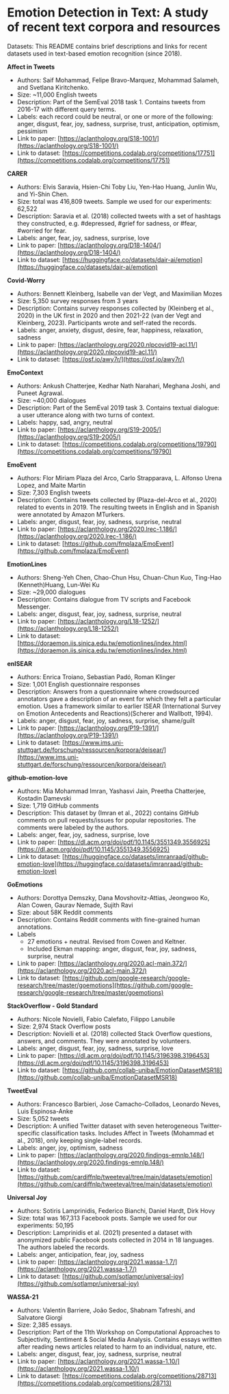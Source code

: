 # Emotion Detection in Text: A study of recent text corpora and resources

Datasets: This README contains brief descriptions and links for recent datasets used in text-based emotion recognition (since 2018).

**Affect in Tweets**
- Authors: Saif Mohammad, Felipe Bravo-Marquez, Mohammad Salameh, and Svetlana Kiritchenko.
- Size: ~11,000 English tweets
- Description: Part of the SemEval 2018 task 1. Contains tweets from 2016-17 with different query terms.
- Labels: each record could be neutral, or one or more of the following: anger, disgust, fear, joy, sadness, surprise, trust, anticipation, optimism, pessimism
- Link to paper: [https://aclanthology.org/S18-1001/](https://aclanthology.org/S18-1001/)
- Link to dataset: [https://competitions.codalab.org/competitions/17751](https://competitions.codalab.org/competitions/17751)

**CARER**
- Authors: Elvis Saravia, Hsien-Chi Toby Liu, Yen-Hao Huang, Junlin Wu, and Yi-Shin Chen.
- Size: total was 416,809 tweets. Sample we used for our experiments: 62,522
- Description: Saravia et al. (2018) collected tweets with a set of hashtags they constructed, e.g. #depressed, #grief for sadness, or #fear, #worried for fear.
- Labels: anger, fear, joy, sadness, surprise, love
- Link to paper: [https://aclanthology.org/D18-1404/](https://aclanthology.org/D18-1404/)
- Link to dataset: [https://huggingface.co/datasets/dair-ai/emotion](https://huggingface.co/datasets/dair-ai/emotion)

**Covid-Worry**
- Authors: Bennett Kleinberg, Isabelle van der Vegt, and Maximilian Mozes
- Size: 5,350 survey responses from 3 years
- Description: Contains survey responses collected by (Kleinberg et al., 2020) in the UK first in 2020 and then 2021-22 (van der Vegt and Kleinberg, 2023). Participants wrote and self-rated the records.
- Labels: anger, anxiety, disgust, desire, fear, happiness, relaxation,  sadness
- Link to paper: [https://aclanthology.org/2020.nlpcovid19-acl.11/](https://aclanthology.org/2020.nlpcovid19-acl.11/)
- Link to dataset: [https://osf.io/awy7r/](https://osf.io/awy7r/)

**EmoContext**
- Authors: Ankush Chatterjee, Kedhar Nath Narahari, Meghana Joshi, and Puneet Agrawal.
- Size: ~40,000 dialogues
- Description: Part of the SemEval 2019 task 3. Contains textual dialogue: a user utterance along with two turns of context.
- Labels: happy, sad, angry, neutral
- Link to paper: [https://aclanthology.org/S19-2005/](https://aclanthology.org/S19-2005/)
- Link to dataset: [https://competitions.codalab.org/competitions/19790](https://competitions.codalab.org/competitions/19790)

**EmoEvent**
- Authors: Flor Miriam Plaza del Arco, Carlo Strapparava, L. Alfonso Urena Lopez, and Maite Martin
- Size: 7,303 English tweets 
- Description: Contains tweets collected by (Plaza-del-Arco et al., 2020) related to events in 2019. The resulting tweets in English and in Spanish were annotated by Amazon MTurkers.
- Labels: anger, disgust, fear, joy, sadness, surprise, neutral
- Link to paper: [https://aclanthology.org/2020.lrec-1.186/](https://aclanthology.org/2020.lrec-1.186/)
- Link to dataset: [https://github.com/fmplaza/EmoEvent](https://github.com/fmplaza/EmoEvent)

**EmotionLines**
- Authors: Sheng-Yeh Chen, Chao-Chun Hsu, Chuan-Chun Kuo, Ting-Hao (Kenneth)Huang, Lun-Wei Ku
- Size: ~29,000 dialogues
- Description: Contains dialogue from TV scripts and Facebook Messenger.
- Labels: anger, disgust, fear, joy, sadness, surprise, neutral
- Link to paper: [https://aclanthology.org/L18-1252/](https://aclanthology.org/L18-1252/)
- Link to dataset: [https://doraemon.iis.sinica.edu.tw/emotionlines/index.html](https://doraemon.iis.sinica.edu.tw/emotionlines/index.html)

**enISEAR**
- Authors: Enrica Troiano, Sebastian Padó, Roman Klinger
- Size: 1,001 English questionnaire responses
- Description: Answers from a questionnaire where crowdsourced annotators gave a description of an event for which they felt a particular emotion. Uses a framework similar to earlier ISEAR (International Survey on Emotion Antecedents and Reactions)(Scherer and Wallbott, 1994).
- Labels: anger, disgust, fear, joy, sadness, surprise, shame/guilt
- Link to paper: [https://aclanthology.org/P19-1391/](https://aclanthology.org/P19-1391/)
- Link to dataset: [https://www.ims.uni-stuttgart.de/forschung/ressourcen/korpora/deisear/](https://www.ims.uni-stuttgart.de/forschung/ressourcen/korpora/deisear/)

**github-emotion-love**
- Authors: Mia Mohammad Imran, Yashasvi Jain, Preetha Chatterjee, Kostadin Damevski
- Size: 1,719 GitHub comments
- Description: This dataset by (Imran et al., 2022) contains GitHub comments on pull requests/issues for popular repositories. The comments were labeled by the authors.
- Labels: anger, fear, joy, sadness, surprise, love
- Link to paper: [https://dl.acm.org/doi/pdf/10.1145/3551349.3556925](https://dl.acm.org/doi/pdf/10.1145/3551349.3556925)
- Link to dataset: [https://huggingface.co/datasets/imranraad/github-emotion-love](https://huggingface.co/datasets/imranraad/github-emotion-love)

**GoEmotions**
- Authors: Dorottya Demszky, Dana Movshovitz-Attias, Jeongwoo Ko, Alan Cowen, Gaurav Nemade, Sujith Ravi
- Size: about 58K Reddit comments
- Description: Contains Reddit comments with fine-grained human annotations.
- Labels
  - 27 emotions + neutral. Revised from Cowen and Keltner.
  - Included Ekman mapping: anger, disgust, fear, joy, sadness, surprise, neutral
- Link to paper: [https://aclanthology.org/2020.acl-main.372/](https://aclanthology.org/2020.acl-main.372/)
- Link to dataset: [https://github.com/google-research/google-research/tree/master/goemotions](https://github.com/google-research/google-research/tree/master/goemotions)

**StackOverflow - Gold Standard**
- Authors: Nicole Novielli, Fabio Calefato, Filippo Lanubile
- Size: 2,974 Stack Overflow posts
- Description: Novielli et al. (2018) collected Stack Overflow questions, answers, and comments. They were annotated by volunteers.
- Labels: anger, disgust, fear, joy, sadness, surprise, love
- Link to paper: [https://dl.acm.org/doi/pdf/10.1145/3196398.3196453](https://dl.acm.org/doi/pdf/10.1145/3196398.3196453)
- Link to dataset: [https://github.com/collab-uniba/EmotionDatasetMSR18](https://github.com/collab-uniba/EmotionDatasetMSR18)

**TweetEval**
- Authors: Francesco Barbieri, Jose Camacho-Collados, Leonardo Neves, Luis Espinosa-Anke
- Size: 5,052 tweets
- Description: A unified Twitter dataset with seven heterogeneous Twitter-specific classification tasks. Includes Affect in Tweets (Mohammad et al., 2018), only keeping single-label records.
- Labels: anger, joy, optimism, sadness
- Link to paper: [https://aclanthology.org/2020.findings-emnlp.148/](https://aclanthology.org/2020.findings-emnlp.148/)
- Link to dataset: [https://github.com/cardiffnlp/tweeteval/tree/main/datasets/emotion](https://github.com/cardiffnlp/tweeteval/tree/main/datasets/emotion)

**Universal Joy**
- Authors: Sotiris Lamprinidis, Federico Bianchi, Daniel Hardt, Dirk Hovy
- Size: total was 167,313 Facebook posts. Sample we used for our experiments: 50,195
- Description: Lamprinidis et al. (2021) presented a dataset with anonymized public Facebook posts collected in 2014 in 18 languages. The authors labeled the records.
- Labels: anger, anticipation, fear, joy, sadness
- Link to paper: [https://aclanthology.org/2021.wassa-1.7/](https://aclanthology.org/2021.wassa-1.7/)
- Link to dataset: [https://github.com/sotlampr/universal-joy](https://github.com/sotlampr/universal-joy)

**WASSA-21**
- Authors: Valentin Barriere, João Sedoc, Shabnam Tafreshi, and Salvatore Giorgi
- Size: 2,385 essays.
- Description: Part of the 11th Workshop on Computational Approaches to Subjectivity, Sentiment & Social Media Analysis. Contains essays written after reading news articles related to harm to an individual, nature, etc.
- Labels: anger, disgust, fear, joy, sadness, surprise, neutral
- Link to paper: [https://aclanthology.org/2021.wassa-1.10/](https://aclanthology.org/2021.wassa-1.10/)
- Link to dataset: [https://competitions.codalab.org/competitions/28713](https://competitions.codalab.org/competitions/28713)
